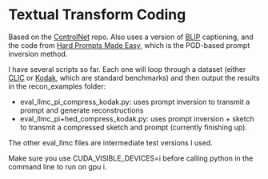 # Textual Transform Coding
Based on the [ControlNet](https://github.com/lllyasviel/ControlNet) repo. Also uses a version of [BLIP](https://github.com/salesforce/BLIP) captioning, and the code from [Hard Prompts Made Easy](https://github.com/YuxinWenRick/hard-prompts-made-easy/tree/main), which is the PGD-based prompt inversion method.

I have several scripts so far. Each one will loop through a dataset (either [CLIC](http://compression.cc/tasks/) or [Kodak](https://r0k.us/graphics/kodak/), which are standard benchmarks) and then output the results in the recon_examples folder:

* eval_llmc_pi_compress_kodak.py: uses prompt inversion to transmit a prompt and generate reconstructions
* eval_llmc_pi+hed_compress_kodak.py: uses prompt inversion + sketch to transmit a compressed sketch and prompt (currently finishing up).

The other eval_llmc files are intermediate test versions I used.

Make sure you use CUDA_VISIBLE_DEVICES=i before calling python in the command line to run on gpu i.

